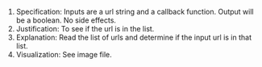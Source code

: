 1. Specification:
Inputs are a url string and a callback function. 
Output will be a boolean. No side effects.
2. Justification:
To see if the url is in the list.
3. Explanation:
Read the list of urls and determine if the input url is in that list.
4. Visualization:
See image file.
